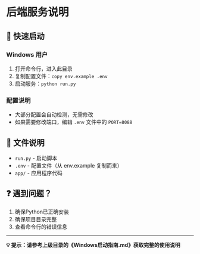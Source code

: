 # 后端服务说明

## 🚀 快速启动

### Windows 用户
1. 打开命令行，进入此目录
2. 复制配置文件：`copy env.example .env`
3. 启动服务：`python run.py`

### 配置说明
- 大部分配置会自动检测，无需修改
- 如果需要修改端口，编辑 `.env` 文件中的 `PORT=8088`

## 📁 文件说明
- `run.py` - 启动脚本
- `.env` - 配置文件（从 env.example 复制而来）
- `app/` - 应用程序代码

## ❓ 遇到问题？
1. 确保Python已正确安装
2. 确保项目目录完整
3. 查看命令行的错误信息

---
**💡 提示：请参考上级目录的《Windows启动指南.md》获取完整的使用说明**